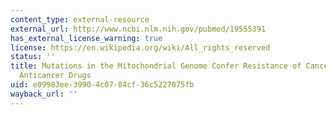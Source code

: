 ```yaml
---
content_type: external-resource
external_url: http://www.ncbi.nlm.nih.gov/pubmed/19555391
has_external_license_warning: true
license: https://en.wikipedia.org/wiki/All_rights_reserved
status: ''
title: Mutations in the Mitochondrial Genome Confer Resistance of Cancer Cells to
  Anticancer Drugs
uid: e09983ee-3990-4c07-84cf-36c5227075fb
wayback_url: ''
---
```

